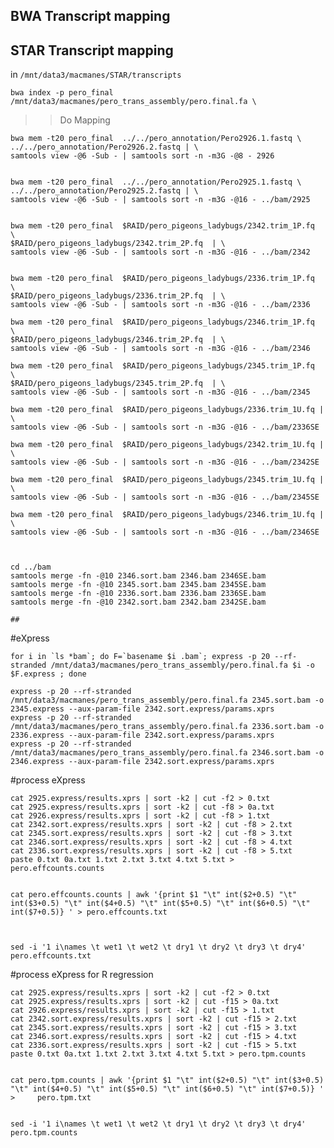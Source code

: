 BWA Transcript mapping
-

STAR Transcript mapping
-

in `/mnt/data3/macmanes/STAR/transcripts`

	bwa index -p pero_final /mnt/data3/macmanes/pero_trans_assembly/pero.final.fa \
	
	





>> Do Mapping

	bwa mem -t20 pero_final  ../../pero_annotation/Pero2926.1.fastq \
	../../pero_annotation/Pero2926.2.fastq | \
	samtools view -@6 -Sub - | samtools sort -n -m3G -@8 - 2926
	

	bwa mem -t20 pero_final  ../../pero_annotation/Pero2925.1.fastq \
	../../pero_annotation/Pero2925.2.fastq | \
	samtools view -@6 -Sub - | samtools sort -n -m3G -@16 - ../bam/2925
		

	bwa mem -t20 pero_final  $RAID/pero_pigeons_ladybugs/2342.trim_1P.fq  \
	$RAID/pero_pigeons_ladybugs/2342.trim_2P.fq  | \
	samtools view -@6 -Sub - | samtools sort -n -m3G -@16 - ../bam/2342
	
	
	bwa mem -t20 pero_final  $RAID/pero_pigeons_ladybugs/2336.trim_1P.fq  \
	$RAID/pero_pigeons_ladybugs/2336.trim_2P.fq  | \
	samtools view -@6 -Sub - | samtools sort -n -m3G -@16 - ../bam/2336

	bwa mem -t20 pero_final  $RAID/pero_pigeons_ladybugs/2346.trim_1P.fq  \
	$RAID/pero_pigeons_ladybugs/2346.trim_2P.fq  | \
	samtools view -@6 -Sub - | samtools sort -n -m3G -@16 - ../bam/2346

	bwa mem -t20 pero_final  $RAID/pero_pigeons_ladybugs/2345.trim_1P.fq  \
	$RAID/pero_pigeons_ladybugs/2345.trim_2P.fq  | \
	samtools view -@6 -Sub - | samtools sort -n -m3G -@16 - ../bam/2345

	bwa mem -t20 pero_final  $RAID/pero_pigeons_ladybugs/2336.trim_1U.fq | \
	samtools view -@6 -Sub - | samtools sort -n -m3G -@16 - ../bam/2336SE

	bwa mem -t20 pero_final  $RAID/pero_pigeons_ladybugs/2342.trim_1U.fq | \
	samtools view -@6 -Sub - | samtools sort -n -m3G -@16 - ../bam/2342SE

	bwa mem -t20 pero_final  $RAID/pero_pigeons_ladybugs/2345.trim_1U.fq | \
	samtools view -@6 -Sub - | samtools sort -n -m3G -@16 - ../bam/2345SE

	bwa mem -t20 pero_final  $RAID/pero_pigeons_ladybugs/2346.trim_1U.fq | \
	samtools view -@6 -Sub - | samtools sort -n -m3G -@16 - ../bam/2346SE



	cd ../bam
	samtools merge -fn -@10 2346.sort.bam 2346.bam 2346SE.bam
	samtools merge -fn -@10 2345.sort.bam 2345.bam 2345SE.bam
	samtools merge -fn -@10 2336.sort.bam 2336.bam 2336SE.bam
	samtools merge -fn -@10 2342.sort.bam 2342.bam 2342SE.bam
	
	##
	

\#eXpress

	for i in `ls *bam`; do F=`basename $i .bam`; express -p 20 --rf-stranded /mnt/data3/macmanes/pero_trans_assembly/pero.final.fa $i -o $F.express ; done
	
	express -p 20 --rf-stranded /mnt/data3/macmanes/pero_trans_assembly/pero.final.fa 2345.sort.bam -o 2345.express --aux-param-file 2342.sort.express/params.xprs
	express -p 20 --rf-stranded /mnt/data3/macmanes/pero_trans_assembly/pero.final.fa 2336.sort.bam -o 2336.express --aux-param-file 2342.sort.express/params.xprs
	express -p 20 --rf-stranded /mnt/data3/macmanes/pero_trans_assembly/pero.final.fa 2346.sort.bam -o 2346.express --aux-param-file 2342.sort.express/params.xprs




\#process eXpress

    cat 2925.express/results.xprs | sort -k2 | cut -f2 > 0.txt
	cat 2925.express/results.xprs | sort -k2 | cut -f8 > 0a.txt
	cat 2926.express/results.xprs | sort -k2 | cut -f8 > 1.txt
    cat 2342.sort.express/results.xprs | sort -k2 | cut -f8 > 2.txt
    cat 2345.sort.express/results.xprs | sort -k2 | cut -f8 > 3.txt
    cat 2346.sort.express/results.xprs | sort -k2 | cut -f8 > 4.txt
    cat 2336.sort.express/results.xprs | sort -k2 | cut -f8 > 5.txt
    paste 0.txt 0a.txt 1.txt 2.txt 3.txt 4.txt 5.txt > pero.effcounts.counts
   

	cat pero.effcounts.counts | awk '{print $1 "\t" int($2+0.5) "\t" int($3+0.5) "\t" int($4+0.5) "\t" int($5+0.5) "\t" int($6+0.5) "\t" int($7+0.5)} ' > pero.effcounts.txt 


 
    sed -i '1 i\names \t wet1 \t wet2 \t dry1 \t dry2 \t dry3 \t dry4' pero.effcounts.txt  


\#process eXpress for R regression

    cat 2925.express/results.xprs | sort -k2 | cut -f2 > 0.txt
	cat 2925.express/results.xprs | sort -k2 | cut -f15 > 0a.txt
	cat 2926.express/results.xprs | sort -k2 | cut -f15 > 1.txt
    cat 2342.sort.express/results.xprs | sort -k2 | cut -f15 > 2.txt
    cat 2345.sort.express/results.xprs | sort -k2 | cut -f15 > 3.txt
    cat 2346.sort.express/results.xprs | sort -k2 | cut -f15 > 4.txt
    cat 2336.sort.express/results.xprs | sort -k2 | cut -f15 > 5.txt
    paste 0.txt 0a.txt 1.txt 2.txt 3.txt 4.txt 5.txt > pero.tpm.counts
   

	cat pero.tpm.counts | awk '{print $1 "\t" int($2+0.5) "\t" int($3+0.5) "\t" int($4+0.5) "\t" int($5+0.5) "\t" int($6+0.5) "\t" int($7+0.5)} ' > 	pero.tpm.txt

 
    sed -i '1 i\names \t wet1 \t wet2 \t dry1 \t dry2 \t dry3 \t dry4' pero.tpm.counts  

